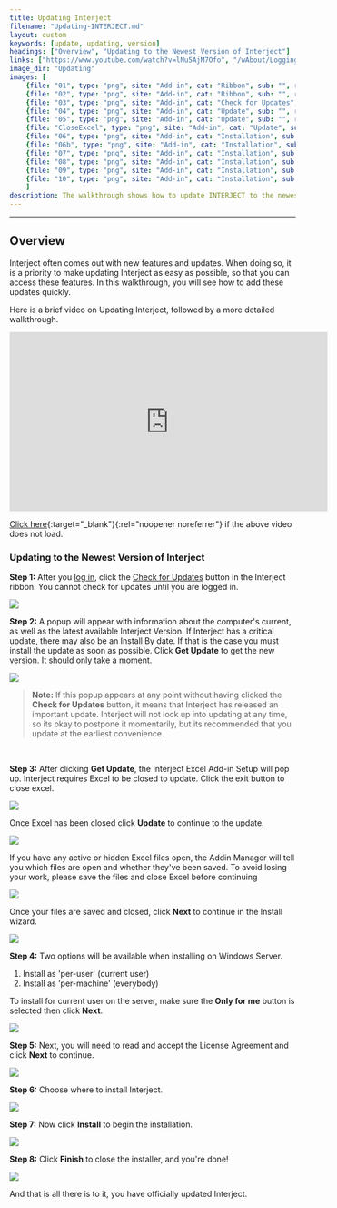 ```yaml
---
title: Updating Interject
filename: "Updating-INTERJECT.md"
layout: custom
keywords: [update, updating, version]
headings: ["Overview", "Updating to the Newest Version of Interject"]
links: ["https://www.youtube.com/watch?v=lNu5AjM7Ofo", "/wAbout/Logging-In.html", "/wGetStarted/INTERJECT-Ribbon-Menu-Items.html#check-for-updates"]
image_dir: "Updating"
images: [
	{file: "01", type: "png", site: "Add-in", cat: "Ribbon", sub: "", report: "", ribbon: "Simple", config: ""}, 
	{file: "02", type: "png", site: "Add-in", cat: "Ribbon", sub: "", report: "", ribbon: "Simple", config: ""}, 
	{file: "03", type: "png", site: "Add-in", cat: "Check for Updates", sub: "", report: "", ribbon: "Simple", config: ""}, 
	{file: "04", type: "png", site: "Add-in", cat: "Update", sub: "", report: "", ribbon: "Simple", config: ""}, 
	{file: "05", type: "png", site: "Add-in", cat: "Update", sub: "", report: "", ribbon: "", config: ""}, 
	{file: "CloseExcel", type: "png", site: "Add-in", cat: "Update", sub: "", report: "", ribbon: "", config: ""}, 
	{file: "06", type: "png", site: "Add-in", cat: "Installation", sub: "Setup Wizard", report: "", ribbon: "", config: ""}, 
	{file: "06b", type: "png", site: "Add-in", cat: "Installation", sub: "Installation Type", report: "", ribbon: "", config: ""}, 
	{file: "07", type: "png", site: "Add-in", cat: "Installation", sub: "End-User License Agreement", report: "", ribbon: "", config: ""}, 
	{file: "08", type: "png", site: "Add-in", cat: "Installation", sub: "Select Installation Folder", report: "", ribbon: "", config: ""}, 
	{file: "09", type: "png", site: "Add-in", cat: "Installation", sub: "Ready to Install", report: "", ribbon: "", config: ""}, 
	{file: "10", type: "png", site: "Add-in", cat: "Installation", sub: "Completed Install", report: "", ribbon: "", config: ""}
	]
description: The walkthrough shows how to update INTERJECT to the newest version
---
```

* * *

## Overview

Interject often comes out with new features and updates. When doing so, it is a priority to make updating Interject as easy as possible, so that you can access these features. In this walkthrough, you will see how to add these updates quickly.

Here is a brief video on Updating Interject, followed by a more detailed walkthrough.

<iframe width="560" height="315" src="https://www.youtube.com/embed/lNu5AjM7Ofo?si=bwwkpHZBTNK-Jtwf" title="YouTube video player" frameborder="0" allow="accelerometer; autoplay; clipboard-write; encrypted-media; gyroscope; picture-in-picture; web-share" allowfullscreen></iframe>

[Click here](https://www.youtube.com/watch?v=lNu5AjM7Ofo){:target="_blank"}{:rel="noopener noreferrer"} if the above video does not load.

### Updating to the Newest Version of Interject

**Step 1:** After you [log in](/wAbout/Logging-In.html), click the [Check for Updates](/wGetStarted/INTERJECT-Ribbon-Menu-Items.html#check-for-updates) button in the Interject ribbon. You cannot check for updates until you are logged in.

![](/images/Updating/02.png)
<br>

**Step 2:** A popup will appear with information about the computer's current, as well as the latest available Interject Version. If Interject has a critical update, there may also be an Install By date. If that is the case you must install the update as soon as possible. Click **Get Update** to get the new version. It should only take a moment.

![](/images/Updating/03.png)
<br>

<blockquote class=highlight_note>
<b>Note:</b> If this popup appears at any point without having clicked the <b>Check for Updates</b> button, it means that Interject has released an important update. Interject will not lock up into updating at any time, so its okay to postpone it momentarily, but its recommended that you update at the earliest convenience.
</blockquote>
<br>

**Step 3:** After clicking **Get Update**, the Interject Excel Add-in Setup will pop up. Interject requires Excel to be closed to update. Click the exit button to close excel.

![](/images/Updating/04.png)
<br>

Once Excel has been closed click **Update** to continue to the update.

![](/images/Updating/05.png)
<br>

If you have any active or hidden Excel files open, the Addin Manager will tell you which files are open and whether they've been saved. To avoid losing your work, please save the files and close Excel before continuing

![](/images/Updating/CloseExcel.png)
<br>

Once your files are saved and closed, click **Next** to continue in the Install wizard.

![](/images/Updating/06.png)
<br>

**Step 4:** Two options will be available when installing on Windows Server.

1. Install as 'per-user' (current user)
2. Install as 'per-machine' (everybody)

To install for current user on the server, make sure the **Only for me** button is selected then click **Next**.

![](/images/Updating/06b.png)
<br>

**Step 5:** Next, you will need to read and accept the License Agreement and click **Next** to continue.

 ![](/images/Updating/07.png)
<br>

**Step 6:** Choose where to install Interject.

![](/images/Updating/08.png)
<br>

**Step 7:** Now click **Install** to begin the installation.

![](/images/Updating/09.png)
<br>

**Step 8:** Click **Finish** to close the installer, and you're done!

![](/images/Updating/10.png)
<br>

And that is all there is to it, you have officially updated Interject.
